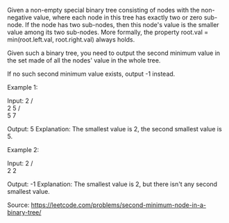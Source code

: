 Given a non-empty special binary tree consisting of nodes with the non-negative value, where each node in this tree has exactly two or zero sub-node. If the node has two sub-nodes, then this node's value is the smaller value among its two sub-nodes. More formally, the property root.val = min(root.left.val, root.right.val) always holds.

Given such a binary tree, you need to output the second minimum value in the set made of all the nodes' value in the whole tree.

If no such second minimum value exists, output -1 instead.

Example 1:

Input:
2
/ \
 2 5
/ \
 5 7

Output: 5
Explanation: The smallest value is 2, the second smallest value is 5.

Example 2:

Input:
2
/ \
 2 2

Output: -1
Explanation: The smallest value is 2, but there isn't any second smallest value.

Source: https://leetcode.com/problems/second-minimum-node-in-a-binary-tree/
